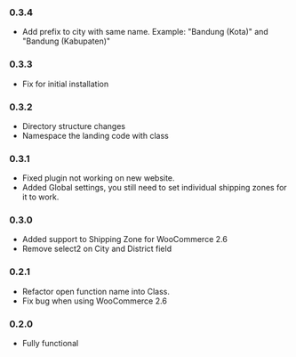 ### 0.3.4

- Add prefix to city with same name. Example: "Bandung (Kota)" and "Bandung (Kabupaten)"

### 0.3.3

- Fix for initial installation

### 0.3.2

- Directory structure changes
- Namespace the landing code with class

### 0.3.1

- Fixed plugin not working on new website.
- Added Global settings, you still need to set individual shipping zones for it to work.

### 0.3.0

- Added support to Shipping Zone for WooCommerce 2.6
- Remove select2 on City and District field

### 0.2.1

- Refactor open function name into Class.
- Fix bug when using WooCommerce 2.6

### 0.2.0

- Fully functional
